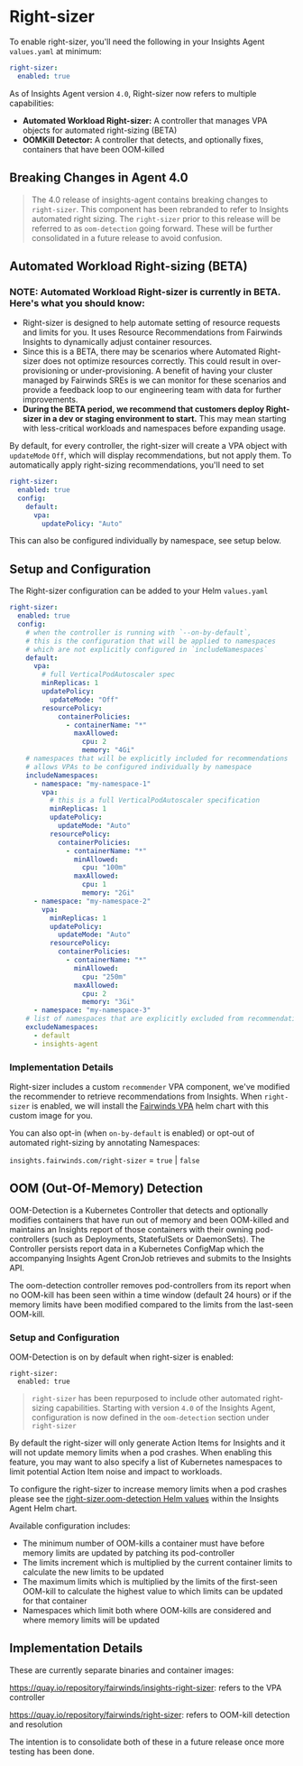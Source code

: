 # Right-sizer

To enable right-sizer, you'll need the following in your Insights Agent `values.yaml` at minimum:

```yaml
right-sizer:
  enabled: true
```

As of Insights Agent version `4.0`, Right-sizer now refers to multiple capabilities:

* **Automated Workload Right-sizer:** A controller that manages VPA objects for automated right-sizing (BETA)
* **OOMKill Detector:** A controller that detects, and optionally fixes, containers that have been OOM-killed

## Breaking Changes in Agent 4.0

> The 4.0 release of insights-agent contains breaking changes to `right-sizer`. This component has been rebranded to refer to Insights automated right sizing. The `right-sizer` prior to this release will be referred to as `oom-detection` going forward. These will be further consolidated in a future release to avoid confusion.

## Automated Workload Right-sizing (BETA)

### NOTE: Automated Workload Right-sizer is currently in BETA. Here's what you should know:
- Right-sizer is designed to help automate setting of resource requests and limits for you. It uses Resource Recommendations from Fairwinds Insights to dynamically adjust container resources.
- Since this is a BETA, there may be scenarios where Automated Right-sizer does not optimize resources correctly. This could result in over-provisioning or under-provisioning. A benefit of having your cluster managed by Fairwinds SREs is we can monitor for these scenarios and provide a feedback loop to our engineering team with data for further improvements.
- **During the BETA period, we recommend that customers deploy Right-sizer in a dev or staging environment to start.**  This may mean starting with less-critical workloads and namespaces before expanding usage.


By default, for every controller, the right-sizer will create a VPA object with `updateMode` `Off`, which will display recommendations, but not apply them. To automatically apply right-sizing recommendations, you'll need to set 

```yaml
right-sizer:
  enabled: true
  config:
    default:
      vpa:
        updatePolicy: "Auto"
```

This can also be configured individually by namespace, see setup below.

## Setup and Configuration

The Right-sizer configuration can be added to your Helm `values.yaml`

```yaml
right-sizer:
  enabled: true
  config:
    # when the controller is running with `--on-by-default`,
    # this is the configuration that will be applied to namespaces
    # which are not explicitly configured in `includeNamespaces`
    default:
      vpa:
        # full VerticalPodAutoscaler spec
        minReplicas: 1
        updatePolicy:
          updateMode: "Off"
        resourcePolicy:
            containerPolicies:
              - containerName: "*"
                maxAllowed:
                  cpu: 2
                  memory: "4Gi"
    # namespaces that will be explicitly included for recommendations
    # allows VPAs to be configured individually by namespace
    includeNamespaces:
      - namespace: "my-namespace-1"
        vpa:
          # this is a full VerticalPodAutoscaler specification
          minReplicas: 1
          updatePolicy:
            updateMode: "Auto"
          resourcePolicy:
            containerPolicies:
              - containerName: "*"
                minAllowed:
                  cpu: "100m"
                maxAllowed:
                  cpu: 1
                  memory: "2Gi"
      - namespace: "my-namespace-2"
        vpa:
          minReplicas: 1
          updatePolicy:
            updateMode: "Auto"
          resourcePolicy:
            containerPolicies:
              - containerName: "*"
                minAllowed:
                  cpu: "250m"
                maxAllowed:
                  cpu: 2
                  memory: "3Gi"
      - namespace: "my-namespace-3"
    # list of namespaces that are explicitly excluded from recommendations
    excludeNamespaces:
      - default
      - insights-agent
```

### Implementation Details

Right-sizer includes a custom `recommender` VPA component, we've modified the recommender to retrieve recommendations from Insights. When `right-sizer` is enabled, we will install the [Fairwinds VPA](https://artifacthub.io/packages/helm/fairwinds-stable/vpa) helm chart with this custom image for you.

You can also opt-in (when `on-by-default` is enabled) or opt-out of automated right-sizing by annotating Namespaces:

`insights.fairwinds.com/right-sizer` = `true` | `false`

## OOM (Out-Of-Memory) Detection

OOM-Detection is a Kubernetes Controller that detects and optionally modifies containers that have run out of memory and been OOM-killed and maintains an Insights report of those containers with their owning pod-controllers (such as Deployments, StatefulSets or DaemonSets). The Controller persists report data in a Kubernetes ConfigMap which the accompanying Insights Agent CronJob retrieves and submits to the Insights API.

The oom-detection controller removes pod-controllers from its report when no OOM-kill has been seen within a time window (default 24 hours) or if the memory limits have been modified compared to the limits from the last-seen OOM-kill. 

### Setup and Configuration
OOM-Detection is on by default when right-sizer is enabled:

```
right-sizer:
  enabled: true
```

> `right-sizer` has been repurposed to include other automated right-sizing capabilities. Starting with version `4.0` of the Insights Agent, configuration is now defined in the `oom-detection` section under `right-sizer`

By default the right-sizer will only generate Action Items for Insights and it will not update memory limits when a pod crashes. When enabling this feature, you may want to also specify a list of Kubernetes namespaces to limit potential Action Item noise and impact to workloads.

To configure the right-sizer to increase memory limits when a pod crashes please see the [right-sizer.oom-detection Helm values](https://github.com/FairwindsOps/charts/blob/master/stable/insights-agent/values.yaml) within the Insights Agent Helm chart.

Available configuration includes:

* The minimum number of OOM-kills a container must have before memory limits are updated by patching its pod-controller
* The limits increment which is multiplied by the current container limits to calculate the new limits to be updated
* The maximum limits which is multiplied by the limits of the first-seen OOM-kill to calculate the highest value to which limits can be updated for that container
* Namespaces which limit both where OOM-kills are considered and where memory limits will be updated

## Implementation Details

These are currently separate binaries and container images:

https://quay.io/repository/fairwinds/insights-right-sizer: refers to the VPA controller

https://quay.io/repository/fairwinds/right-sizer: refers to OOM-kill detection and resolution

The intention is to consolidate both of these in a future release once more testing has been done.
